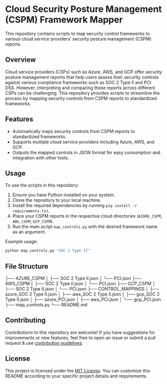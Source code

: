 # Cloud Security Posture Management (CSPM) Framework Mapper

This repository contains scripts to map security control frameworks to various cloud service providers' security posture management (CSPM) reports.

## Overview

Cloud service providers (CSPs) such as Azure, AWS, and GCP offer security posture management reports that help users assess their security controls against various compliance frameworks such as SOC 2 Type II and PCI DSS. However, interpreting and comparing these reports across different CSPs can be challenging. This repository provides scripts to streamline the process by mapping security controls from CSPM reports to standardized frameworks.

## Features

- Automatically maps security controls from CSPM reports to standardized frameworks.
- Supports multiple cloud service providers including Azure, AWS, and GCP.
- Outputs the mapped controls in JSON format for easy consumption and integration with other tools.

## Usage

To use the scripts in this repository:

1. Ensure you have Python installed on your system.
2. Clone the repository to your local machine.
3. Install the required dependencies by running `pip install -r requirements.txt`.
4. Place your CSPM reports in the respective cloud directories (`AZURE_CSPM`, `AWS_CSPM`, `GCP_CSPM`).
5. Run the main script `map_controls.py` with the desired framework name as an argument.

Example usage:

```bash
python map_controls.py "SOC 2 Type II"
```

## File Structure

├── AZURE_CSPM
│ ├── SOC 2 Type II.json
│ └── PCI.json
├── AWS_CSPM
│ ├── SOC 2 Type II.json
│ └── PCI.json
├── GCP_CSPM
│ ├── SOC 2 Type II.json
│ └── PCI.json
├── CONTROL_MAPPINGS
│ ├── azure_SOC 2 Type II.json
│ ├── aws_SOC 2 Type II.json
│ ├── gcp_SOC 2 Type II.json
│ ├── azure_PCI.json
│ ├── aws_PCI.json
│ └── gcp_PCI.json
├── map_controls.py
└── README.md

## Contributing

Contributions to this repository are welcome! If you have suggestions for improvements or new features, feel free to open an issue or submit a pull request & use [contribution guidelines](CONTRIBUTING.md).

## License

This project is licensed under the [MIT License](LICENSE).
You can customize this README according to your specific project details and requirements.

